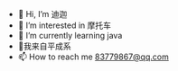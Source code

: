 - 👋 Hi, I’m 迪迦
- 👀 I’m interested in 摩托车
- 🌱 I’m currently learning java
- 💞️我来自平成系
- 📫 How to reach me 83779867@qq.com

<!---
q83779867/q83779867 is a ✨ special ✨ repository because its `README.md` (this file) appears on your GitHub profile.
You can click the Preview link to take a look at your changes.
--->
